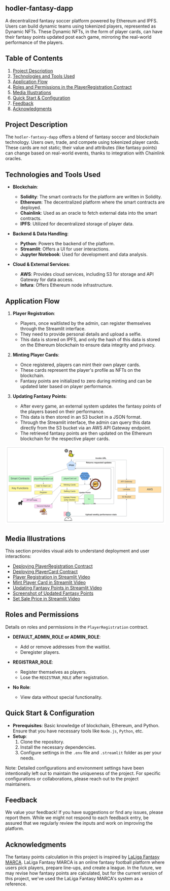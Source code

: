 ## hodler-fantasy-dapp

A decentralized fantasy soccer platform powered by Ethereum and IPFS. Users can build dynamic teams using tokenized players, represented as Dynamic NFTs. These Dynamic NFTs, in the form of player cards, can have their fantasy points updated post each game, mirroring the real-world performance of the players.

## Table of Contents

1. [Project Description](#project-description)
2. [Technologies and Tools Used](#technologies-and-tools-used)
3. [Application Flow](#application-flow)
4. [Roles and Permissions in the PlayerRegistration Contract](#roles-and-permissions-in-the-playerregistration-contract)
5. [Media Illustrations](#media-illustrations)
6. [Quick Start & Configuration](#quick-start-and-configuration)
7. [Feedback](#feedback)
8. [Acknowledgments](#acknowledgments)

## Project Description

The `hodler-fantasy-dapp` offers a blend of fantasy soccer and blockchain technology. Users own, trade, and compete using tokenized player cards. These cards are not static; their value and attributes (like fantasy points) can change based on real-world events, thanks to integration with Chainlink oracles.

## Technologies and Tools Used

- **Blockchain**:
  - **Solidity**: The smart contracts for the platform are written in Solidity.
  - **Ethereum**: The decentralized platform where the smart contracts are deployed.
  - **Chainlink**: Used as an oracle to fetch external data into the smart contracts.
  - **IPFS**: Utilized for decentralized storage of player data.

- **Backend & Data Handling**:
  - **Python**: Powers the backend of the platform.
  - **Streamlit**: Offers a UI for user interactions.
  - **Jupyter Notebook**: Used for development and data analysis.

- **Cloud & External Services**:
  - **AWS**: Provides cloud services, including S3 for storage and API Gateway for data access.
  - **Infura**: Offers Ethereum node infrastructure.

## Application Flow

1. **Player Registration**: 
   - Players, once waitlisted by the admin, can register themselves through the Streamlit interface.
   - They need to provide personal details and upload a selfie.
   - This data is stored on IPFS, and only the hash of this data is stored on the Ethereum blockchain to ensure data integrity and privacy.

2. **Minting Player Cards**: 
   - Once registered, players can mint their own player cards.
   - These cards represent the player's profile as NFTs on the blockchain.
   - Fantasy points are initialized to zero during minting and can be updated later based on player performance.

3. **Updating Fantasy Points**: 
   - After every game, an external system updates the fantasy points of the players based on their performance.
   - This data is then stored in an S3 bucket in a JSON format.
   - Through the Streamlit interface, the admin can query this data directly from the S3 bucket via an AWS API Gateway endpoint.
   - The retrieved fantasy points are then updated on the Ethereum blockchain for the respective player cards.

![Application Flow Diagram](resources/images/ApplicationFlow.png)

## Media Illustrations

This section provides visual aids to understand deployment and user interactions:

- [Deploying PlayerRegistration Contract](resources/images/PlayerRegistration_Deploy.png)
- [Deploying PlayerCard Contract](resources/images/PlayerCard_Deploy.png)
- [Player Registration in Streamlit Video](resources/videos/Player_Registration_Streamlit.mp4)
- [Mint Player Card in Streamlit Video](resources/videos/Mint_PlayerCard_Streamlit.mp4)
- [Updating Fantasy Points in Streamlit Video](resources/videos/Update_Fantasy_Points.mp4)
- [Screenshot of Updated Fantasy Points](resources/images/FantasyPoints_Updated.png)
- [Set Sale Price in Streamlit Video](resources/videos/Set_SalePrice_Streamlit.mp4)

## Roles and Permissions

Details on roles and permissions in the `PlayerRegistration` contract.

- **DEFAULT_ADMIN_ROLE or ADMIN_ROLE**:
  - Add or remove addresses from the waitlist.
  - Deregister players.

- **REGISTRAR_ROLE**:
  - Register themselves as players.
  - Lose the `REGISTRAR_ROLE` after registration.

- **No Role**:
  - View data without special functionality.

## Quick Start & Configuration

- **Prerequisites**: Basic knowledge of blockchain, Ethereum, and Python. Ensure that you have necessary tools like `Node.js`, `Python`, etc.
- **Setup**:
  1. Clone the repository.
  2. Install the necessary dependencies.
  3. Configure settings in the `.env` file and `.streamlit` folder as per your needs.

Note: Detailed configurations and environment settings have been intentionally left out to maintain the uniqueness of the project. For specific configurations or collaborations, please reach out to the project maintainers.

## Feedback

We value your feedback! If you have suggestions or find any issues, please report them. While we might not respond to each feedback entry, be assured that we regularly review the inputs and work on improving the platform.

## Acknowledgments

The fantasy points calculation in this project is inspired by [LaLiga Fantasy MARCA](https://fantasy.laliga.com/). LaLiga Fantasy MARCA is an online fantasy football platform where users pick players, prepare line-ups, and create a league. In the future, we may revise how fantasy points are calculated, but for the current version of this project, we've used the LaLiga Fantasy MARCA's system as a reference.